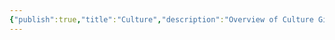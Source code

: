 ```yaml
---
{"publish":true,"title":"Culture","description":"Overview of Culture Gifts tag.","created":"Thursday, April 11th 2024, 5:57:07 pm","modified":"Friday, October 4th 2024, 12:24:54 am","cssclasses":"mado-heading"}
---
```


